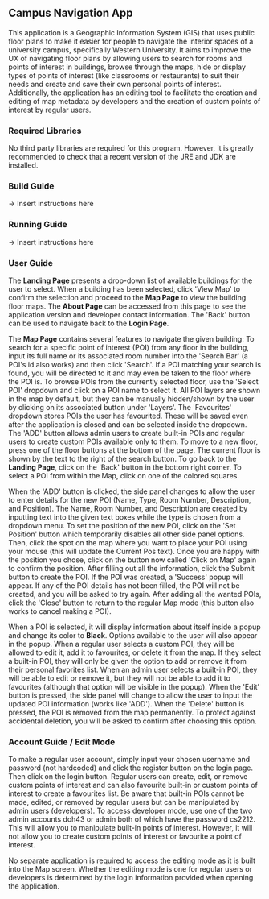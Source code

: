 ## Campus Navigation App
This application is a Geographic Information System (GIS) that uses public floor plans to make it easier for people to 
navigate the interior spaces of a university campus, specifically Western University. It aims to improve the UX of 
navigating floor plans by allowing users to search for rooms and points of interest in buildings, browse through the 
maps, hide or display types of points of interest (like classrooms or restaurants) to suit their needs and create and 
save their own personal points of interest. Additionally, the application has an editing tool to facilitate the creation 
and editing of map metadata by developers and the creation of custom points of interest by regular users.
### Required Libraries
No third party libraries are required for this program. However, it is greatly recommended to check that a recent version of the JRE and JDK are installed.
### Build Guide
-> Insert instructions here
### Running Guide
-> Insert instructions here

### User Guide
The <b>Landing Page</b> presents a drop-down list of available buildings for the user to select. When a building has been selected, click 'View Map' to confirm the selection
and proceed to the <b>Map Page</b> to view the building floor maps. The <b>About Page</b> can be accessed from this page to see the application version
and developer contact information. The 'Back' button can be used to navigate back to the <b>Login Page</b>.

The <b>Map Page</b> contains several features to navigate the given building:
To search for a specific point of interest (POI) from any floor in the building, input its full name
or its associated room number into the 'Search Bar' (a POI's id also works) and then click 'Search'.
If a POI matching your search is found, you will be directed to it and may even be taken to the floor
where the POI is. To browse POIs from the currently selected floor, use the 'Select POI' dropdown and click on a POI name to select it.
All POI layers are shown in the map by default, but they can be manually hidden/shown by the user by clicking on its associated button under 'Layers'.
The 'Favourites' dropdown stores POIs the user has favourited. These will be saved even after the application is closed and can be selected inside the dropdown.
The 'ADD' button allows admin users to create built-in POIs and regular users to create custom POIs available only to them.
To move to a new floor, press one of the floor buttons at the bottom of the page. The current floor is shown by the text to the right of the search button.
To go back to the <b>Landing Page</b>, click on the 'Back' button in the bottom right corner.
To select a POI from within the Map, click on one of the colored squares.

When the 'ADD' button is clicked, the side panel changes to allow the user to enter details for the new POI (Name, Type, Room Number, Description, and Position).
The Name, Room Number, and Description are created by inputting text into the given text boxes while the type is chosen from a dropdown menu.
To set the position of the new POI, click on the 'Set Position' button which temporarily disables all other side panel options. Then, click the spot on
the map where you want to place your POI using your mouse (this will update the Current Pos text). Once you are happy with the position you chose, click on the button now called
'Click on Map' again to confirm the position. After filling out all the information, click the Submit button to create the POI. If the POI was created, a 'Success' popup will appear. If any of the POI details has not been filled, the POI will not be created, and you will be asked to try again.
After adding all the wanted POIs, click the 'Close' button to return to the regular Map mode (this button also works to cancel making a POI).

When a POI is selected, it will display information about itself inside a popup and change its color to <b>Black</b>. Options available to the user will also appear in the popup.
When a regular user selects a custom POI, they will be allowed to edit it, add it to favourites, or delete it from the map.  If they select a built-in POI, they will only be given the option to add or remove it from their personal favorites list.
When an admin user selects a built-in POI, they will be able to edit or remove it, but they will not be able to add it to favourites (although that option will be visible in the popup).
When the 'Edit' button is pressed, the side panel will change to allow the user to input the updated POI information (works like 'ADD'). 
When the 'Delete' button is pressed, the POI is removed from the map permanently. To protect against accidental deletion, you will be asked to confirm after choosing this option.
### Account Guide / Edit Mode
To make a regular user account, simply input your chosen username and password (not hardcoded) and click the register 
button on the login page. Then click on the login button. Regular users can create, edit, or remove custom points of 
interest and can also favourite built-in or custom points of interest to create a favourites list.
Be aware that built-in POIs cannot be made, edited, or removed by regular users but can be manipulated by admin users 
(developers). To access developer mode, use one of the 
two admin accounts doh43 or admin both of which have the password cs2212. This will allow you to manipulate built-in 
points of interest. However, it will not allow you to create custom points of interest or favourite a point of interest.

No separate application is required to access the editing mode as it is built into the Map screen. Whether the editing 
mode is one for regular users or developers is determined by the login information provided when opening the application. 